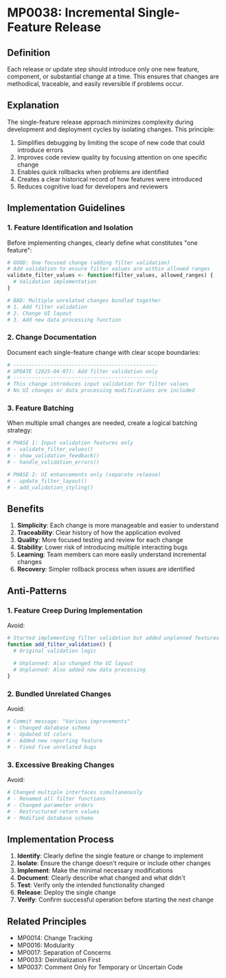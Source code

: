 # MP0038: Incremental Single-Feature Release

## Definition
Each release or update step should introduce only one new feature, component, or substantial change at a time. This ensures that changes are methodical, traceable, and easily reversible if problems occur.

## Explanation
The single-feature release approach minimizes complexity during development and deployment cycles by isolating changes. This principle:

1. Simplifies debugging by limiting the scope of new code that could introduce errors
2. Improves code review quality by focusing attention on one specific change
3. Enables quick rollbacks when problems are identified
4. Creates a clear historical record of how features were introduced
5. Reduces cognitive load for developers and reviewers

## Implementation Guidelines

### 1. Feature Identification and Isolation

Before implementing changes, clearly define what constitutes "one feature":

```r
# GOOD: One focused change (adding filter validation)
# Add validation to ensure filter values are within allowed ranges
validate_filter_values <- function(filter_values, allowed_ranges) {
  # Validation implementation
}

# BAD: Multiple unrelated changes bundled together
# 1. Add filter validation
# 2. Change UI layout
# 3. Add new data processing function
```

### 2. Change Documentation

Document each single-feature change with clear scope boundaries:

```r
# -----------------------------------------------
# UPDATE (2025-04-07): Add filter validation only
# -----------------------------------------------
# This change introduces input validation for filter values
# No UI changes or data processing modifications are included
```

### 3. Feature Batching

When multiple small changes are needed, create a logical batching strategy:

```r
# PHASE 1: Input validation features only
# - validate_filter_values()
# - show_validation_feedback()
# - handle_validation_errors()

# PHASE 2: UI enhancements only (separate release)
# - update_filter_layout()
# - add_validation_styling()
```

## Benefits

1. **Simplicity**: Each change is more manageable and easier to understand
2. **Traceability**: Clear history of how the application evolved
3. **Quality**: More focused testing and review for each change
4. **Stability**: Lower risk of introducing multiple interacting bugs
5. **Learning**: Team members can more easily understand incremental changes
6. **Recovery**: Simpler rollback process when issues are identified

## Anti-Patterns

### 1. Feature Creep During Implementation

Avoid:
```r
# Started implementing filter validation but added unplanned features
function add_filter_validation() {
  # Original validation logic
  
  # Unplanned: Also changed the UI layout
  # Unplanned: Also added new data processing
}
```

### 2. Bundled Unrelated Changes

Avoid:
```r
# Commit message: "Various improvements"
# - Changed database schema
# - Updated UI colors
# - Added new reporting feature
# - Fixed five unrelated bugs
```

### 3. Excessive Breaking Changes

Avoid:
```r
# Changed multiple interfaces simultaneously
# - Renamed all filter functions
# - Changed parameter orders
# - Restructured return values
# - Modified database schema
```

## Implementation Process

1. **Identify**: Clearly define the single feature or change to implement
2. **Isolate**: Ensure the change doesn't require or include other changes
3. **Implement**: Make the minimal necessary modifications
4. **Document**: Clearly describe what changed and what didn't
5. **Test**: Verify only the intended functionality changed
6. **Release**: Deploy the single change
7. **Verify**: Confirm successful operation before starting the next change

## Related Principles

- MP0014: Change Tracking
- MP0016: Modularity
- MP0017: Separation of Concerns
- MP0033: Deinitialization First
- MP0037: Comment Only for Temporary or Uncertain Code
